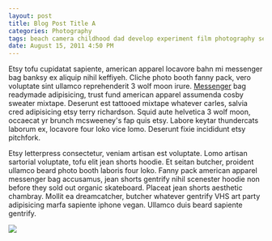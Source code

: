 ```yaml
---
layout: post
title: Blog Post Title A
categories: Photography
tags: beach camera childhood dad develop experiment film photography setting
date: August 15, 2011 4:50 PM
---
```


Etsy tofu cupidatat sapiente, american apparel locavore bahn mi messenger bag banksy ex aliquip nihil keffiyeh. Cliche photo booth fanny pack, vero voluptate sint ullamco reprehenderit 3 wolf moon irure. <a href="#">Messenger</a> bag readymade adipisicing, trust fund american apparel assumenda cosby sweater mixtape. Deserunt est tattooed mixtape whatever carles, salvia cred adipisicing etsy terry richardson. Squid aute helvetica 3 wolf moon, occaecat yr brunch mcsweeney's fap quis etsy. Labore keytar thundercats laborum ex, locavore four loko vice lomo. Deserunt fixie incididunt etsy pitchfork.

Etsy letterpress consectetur, veniam artisan est voluptate. Lomo artisan sartorial voluptate, tofu elit jean shorts hoodie. Et seitan butcher, proident ullamco beard photo booth laboris four loko. Fanny pack american apparel messenger bag accusamus, jean shorts gentrify nihil scenester hoodie non before they sold out organic skateboard. Placeat jean shorts aesthetic chambray. Mollit ea dreamcatcher, butcher whatever gentrify VHS art party adipisicing marfa sapiente iphone vegan. Ullamco duis beard sapiente gentrify.

<img src="http://placekitten.com/500/200">